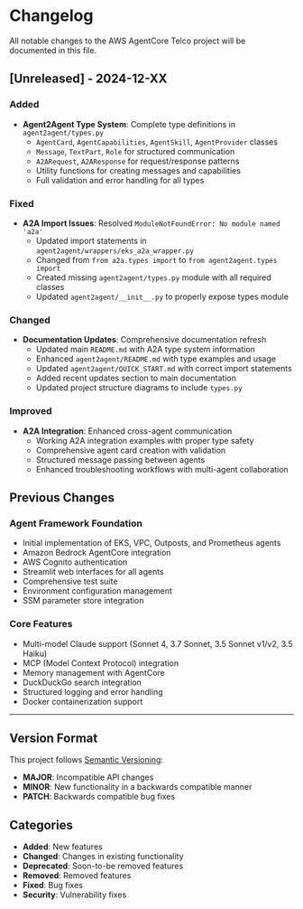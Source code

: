 # Changelog

All notable changes to the AWS AgentCore Telco project will be documented in this file.

## [Unreleased] - 2024-12-XX

### Added
- **Agent2Agent Type System**: Complete type definitions in `agent2agent/types.py`
  - `AgentCard`, `AgentCapabilities`, `AgentSkill`, `AgentProvider` classes
  - `Message`, `TextPart`, `Role` for structured communication
  - `A2ARequest`, `A2AResponse` for request/response patterns
  - Utility functions for creating messages and capabilities
  - Full validation and error handling for all types

### Fixed
- **A2A Import Issues**: Resolved `ModuleNotFoundError: No module named 'a2a'`
  - Updated import statements in `agent2agent/wrappers/eks_a2a_wrapper.py`
  - Changed from `from a2a.types import` to `from agent2agent.types import`
  - Created missing `agent2agent/types.py` module with all required classes
  - Updated `agent2agent/__init__.py` to properly expose types module

### Changed
- **Documentation Updates**: Comprehensive documentation refresh
  - Updated main `README.md` with A2A type system information
  - Enhanced `agent2agent/README.md` with type examples and usage
  - Updated `agent2agent/QUICK_START.md` with correct import statements
  - Added recent updates section to main documentation
  - Updated project structure diagrams to include `types.py`

### Improved
- **A2A Integration**: Enhanced cross-agent communication
  - Working A2A integration examples with proper type safety
  - Comprehensive agent card creation with validation
  - Structured message passing between agents
  - Enhanced troubleshooting workflows with multi-agent collaboration

## Previous Changes

### Agent Framework Foundation
- Initial implementation of EKS, VPC, Outposts, and Prometheus agents
- Amazon Bedrock AgentCore integration
- AWS Cognito authentication
- Streamlit web interfaces for all agents
- Comprehensive test suite
- Environment configuration management
- SSM parameter store integration

### Core Features
- Multi-model Claude support (Sonnet 4, 3.7 Sonnet, 3.5 Sonnet v1/v2, 3.5 Haiku)
- MCP (Model Context Protocol) integration
- Memory management with AgentCore
- DuckDuckGo search integration
- Structured logging and error handling
- Docker containerization support

---

## Version Format

This project follows [Semantic Versioning](https://semver.org/):
- **MAJOR**: Incompatible API changes
- **MINOR**: New functionality in a backwards compatible manner  
- **PATCH**: Backwards compatible bug fixes

## Categories

- **Added**: New features
- **Changed**: Changes in existing functionality
- **Deprecated**: Soon-to-be removed features
- **Removed**: Removed features
- **Fixed**: Bug fixes
- **Security**: Vulnerability fixes